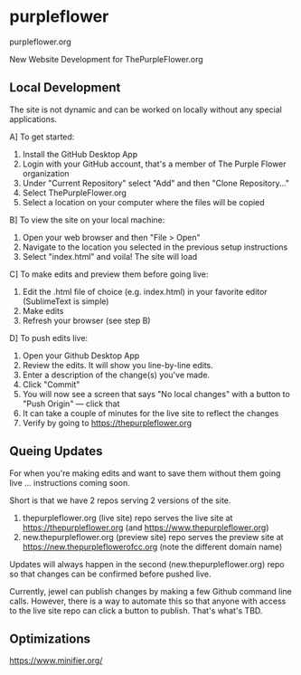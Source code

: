 # purpleflower
purpleflower.org

New Website Development for ThePurpleFlower.org

## Local Development

The site is not dynamic and can be worked on locally without any special applications. 

A] To get started:
1. Install the GitHub Desktop App
2. Login with your GitHub account, that's a member of The Purple Flower organization
3. Under "Current Repository" select "Add" and then "Clone Repository..."
4. Select ThePurpleFlower.org
5. Select a location on your computer where the files will be copied

B] To view the site on your local machine:
1. Open your web browser and then "File > Open"
2. Navigate to the location you selected in the previous setup instructions
3. Select "index.html" and voila! The site will load

C] To make edits and preview them before going live:
1. Edit the .html file of choice (e.g. index.html) in your favorite editor (SublimeText is simple)
2. Make edits
3. Refresh your browser (see step B)

D] To push edits live:
1. Open your Github Desktop App
2. Review the edits. It will show you line-by-line edits.
3. Enter a description of the change(s) you've made. 
4. Click "Commit"
5. You will now see a screen that says "No local changes" with a button to "Push Origin" — click that
6. It can take a couple of minutes for the live site to reflect the changes
7. Verify by going to https://thepurpleflower.org

## Queing Updates

For when you're making edits and want to save them without them going live ... instructions coming soon.

Short is that we have 2 repos serving 2 versions of the site.

1. thepurpleflower.org (live site) repo serves the live site at https://thepurpleflower.org (and https://www.thepurpleflower.org)
2. new.thepurpleflower.org (preview site) repo serves the preview site at https://new.thepurpleflowerofcc.org (note the different domain name)

Updates will always happen in the second (new.thepurpleflower.org) repo so that changes can be confirmed before pushed live.

Currently, jewel can publish changes by making a few Github command line calls. However, there is a way to automate this so that anyone with access to the live site repo can click a button to publish. That's what's TBD.

## Optimizations

https://www.minifier.org/
